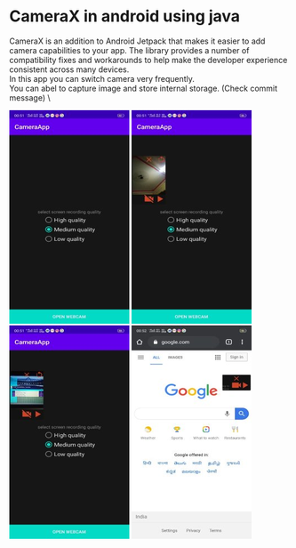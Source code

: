 # CameraX in android using java
CameraX is an addition to Android Jetpack that makes it easier to add camera capabilities to your app. The library provides a number of compatibility fixes and workarounds to help make the developer experience consistent across many devices. \
In this app you can switch camera very frequently. \
You can abel to capture image and store internal storage. (Check commit message) \

![Image](set.jpeg)
![Image](back.jpeg)
![Image](front.jpeg)
![Image](background.jpeg)


